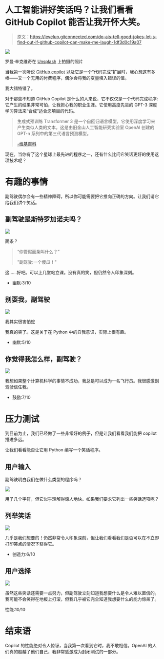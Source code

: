 # 人工智能讲好笑话吗？让我们看看 GitHub Copilot 能否让我开怀大笑。

> 原文：<https://levelup.gitconnected.com/do-ais-tell-good-jokes-let-s-find-out-if-github-copilot-can-make-me-laugh-1df3d0c19a07>

![](img/481bf8aceefbcaecd8dba4b256980a20.png)

罗曼·辛克维奇在 [Unsplash](https://unsplash.com?utm_source=medium&utm_medium=referral) 上拍摄的照片

当我第一次听说 [GitHub copilot](https://copilot.github.com/) 以及它是一个“代码完成”扩展时，我心想这有多棒——又一个无用的付费程序，偶尔会将我的变量填入错误的值。

我大错特错了。

对于那些不知道 GitHub Copilot 是什么的人来说，它不仅仅是一个代码完成程序:它产生的结果非常可怕，让我担心我的职业生涯。它使用高度先进的 GPT-3 深度学习算法来“合成”适合您项目的代码。

> 生成式预训练 Transformer 3 是一个自回归语言模型，它使用深度学习来产生类似人类的文本。这是由旧金山人工智能研究实验室 OpenAI 创建的 GPT-n 系列中的第三代语言预测模型。
> 
> [-维基百科](https://en.wikipedia.org/wiki/GPT-3)

现在，当你有了这个星球上最先进的程序之一，还有什么比问它笑话更好的使用这项技术呢？

# 有趣的事情

副驾驶偶尔会有一些精神障碍，所以你可能需要把它推向正确的方向。让我们请它给我们讲个笑话。

## 副驾驶是斯特罗加诺夫吗？

![](img/bd70b0fbc93cbbd0853c06030a85fd99.png)

面条？

> “你管假面条叫什么？”
> 
> "副驾驶:一个傻瓜！"

这……好吧。可以上几堂站立课。没有真的笑，但仍然令人印象深刻。

*   幽默:3/10

## 别耍我，副驾驶

![](img/e9079d84281ef6f5a227831d380fe173.png)

我其实很害怕蛇

我真的笑了。这是关于在 Python 中的自我意识，实际上很有趣。

*   幽默:5/10

## 你觉得我怎么样，副驾驶？

![](img/76cc1c943b4e20f3d0186d0da359d9d6.png)

我想如果整个计算机科学的事情不成功，我总是可以成为一名飞行员。我很感激副驾驶信任我。

*   鼓励:7/10

# 压力测试

到目前为止，我们已经做了一些非常好的例子，但是让我们看看我们能把 copilot 推进多远。

让我们看看能否让它用 Python 编写一个笑话程序。

## 用户输入

副驾驶明白我们在做什么类型的程序吗？

![](img/9bc6a0ba55b75d848ed8cc471a049988.png)

用了几个字符，但它似乎理解得惊人地快。如果我们要求它列出一些笑话选项呢？

## 列举笑话

![](img/17ce41716407fb1d016720c6c04b4323.png)

几乎是我们想要的！仍然非常令人印象深刻，但让我们看看我们是否可以在不立即打印笑点的情况下获得它。

*   创造力:6/10

## 用户选择

![](img/b4db9d27ddfe74a4a5ee2a09f6cd1049.png)

虽然这些笑话还需要一点努力，但副驾驶立刻知道我想要什么是令人难以置信的。我可能不会笑得在地板上打滚，但我几乎被它完全知道我想要什么的能力惊呆了。

性能:10/10

# 结束语

Copilot 的性能绝对令人惊讶，当我第一次看到它时，我不敢相信。OpenAI 的人们真的超越了他们自己，我非常感激成为封闭测试的一部分。